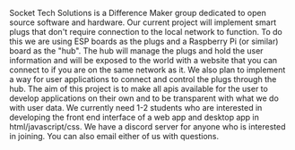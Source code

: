 Socket Tech Solutions is a Difference Maker group dedicated to open source software and hardware. Our current project will implement smart plugs that don't require connection to the local network to function. To do this we are using ESP boards as the plugs and a Raspberry Pi (or similar) board as the "hub". The hub will manage the plugs and hold the user information and will be exposed to the world with a website that you can connect to if you are on the same network as it. We also plan to implement a way for user applications to connect and control the plugs through the hub. The aim of this project is to make all apis available for the user to develop applications on their own and to be transparent with what we do with user data. We currently need 1-2 students who are interested in developing the front end interface of a web app and desktop app in html/javascript/css. We have a discord server for anyone who is interested in joining. You can also email either of us with questions.
